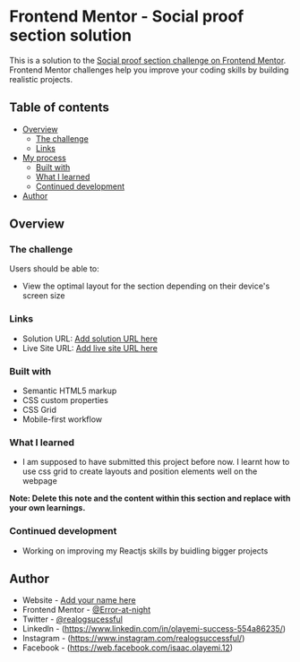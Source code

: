 # Frontend Mentor - Social proof section solution

This is a solution to the [Social proof section challenge on Frontend Mentor](https://www.frontendmentor.io/challenges/social-proof-section-6e0qTv_bA). Frontend Mentor challenges help you improve your coding skills by building realistic projects. 

## Table of contents

- [Overview](#overview)
  - [The challenge](#the-challenge)
  - [Links](#links)
- [My process](#my-process)
  - [Built with](#built-with)
  - [What I learned](#what-i-learned)
  - [Continued development](#continued-development)
- [Author](#author)

## Overview

### The challenge

Users should be able to:

- View the optimal layout for the section depending on their device's screen size

### Links

- Solution URL: [Add solution URL here](https://your-solution-url.com)
- Live Site URL: [Add live site URL here](https://your-live-site-url.com)

### Built with

- Semantic HTML5 markup
- CSS custom properties
- CSS Grid
- Mobile-first workflow

### What I learned
- I am supposed to have submitted this project before now. I learnt how to use css grid to create layouts and position elements well on the webpage

**Note: Delete this note and the content within this section and replace with your own learnings.**

### Continued development
- Working on improving my Reactjs skills by buidling bigger projects

## Author

- Website - [Add your name here](https://www.your-site.com)
- Frontend Mentor - [@Error-at-night](https://www.frontendmentor.io/profile/Error-at-night)
- Twitter - [@realogsucessful](https://twitter.com/realogsucessful)
- Linkedln - (https://www.linkedin.com/in/olayemi-success-554a86235/)
- Instagram - (https://www.instagram.com/realogsuccessful/)
- Facebook - (https://web.facebook.com/isaac.olayemi.12)
